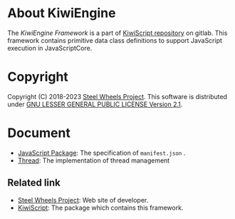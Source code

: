 # About KiwiEngine
The *KiwiEngine Framework* is a part of [KiwiScript repository](https://gitlab.com/steewheels/kiwiscript) on gitlab.
This framework contains primitive data class definitions to support JavaScript execution in JavaScriptCore.

# Copyright
Copyright (C) 2018-2023 [Steel Wheels Project](https://gitlab.com/steewheels/project/-/blob/main/README.md).
This software is distributed under [GNU LESSER GENERAL PUBLIC LICENSE Version 2.1](https://www.gnu.org/licenses/lgpl-2.1-standalone.html).

# Document
* [JavaScript Package](./Document/manifest.md): The specification of `manifest.json` .
* [Thread](./Document/Thread.md): The implementation of thread management

## Related link
* [Steel Wheels Project](https://gitlab.com/steewheels/project/-/wikis/The-Steel-Wheels-Project): Web site of developer.
* [KiwiScript](../README.md): The package which contains this framework.
